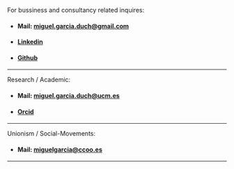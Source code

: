 
For bussiness  and consultancy related inquires:

- #### Mail: <miguel.garcia.duch@gmail.com>
- #### [Linkedin](https://www.linkedin.com/in/miguel-garcia-duch-a606b22a5)
- #### [Github](https://github.com/maiktreya)

---

Research / Academic:

- #### Mail: <miguel.garcia.duch@ucm.es>
- #### [Orcid](https://orcid.org/0009-0004-9438-1242)

---

Unionism / Social-Movements:

- #### Mail: <miguelgarcia@ccoo.es>

---
